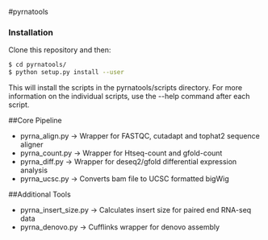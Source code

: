 #pyrnatools 


### Installation

Clone this repository and then:

```bash
$ cd pyrnatools/
$ python setup.py install --user
```

This will install the scripts in the pyrnatools/scripts directory. For more information on the individual scripts, use the --help command after each script. 

##Core Pipeline

 - pyrna_align.py -> Wrapper for FASTQC, cutadapt and tophat2 sequence aligner
 - pyrna_count.py -> Wrapper for Htseq-count and gfold-count
 - pyrna_diff.py -> Wrapper for deseq2/gfold differential expression analysis
 - pyrna_ucsc.py -> Converts bam file to UCSC formatted bigWig

##Additional Tools
 - pyrna_insert_size.py -> Calculates insert size for paired end RNA-seq data
 - pyrna_denovo.py -> Cufflinks wrapper for denovo assembly
